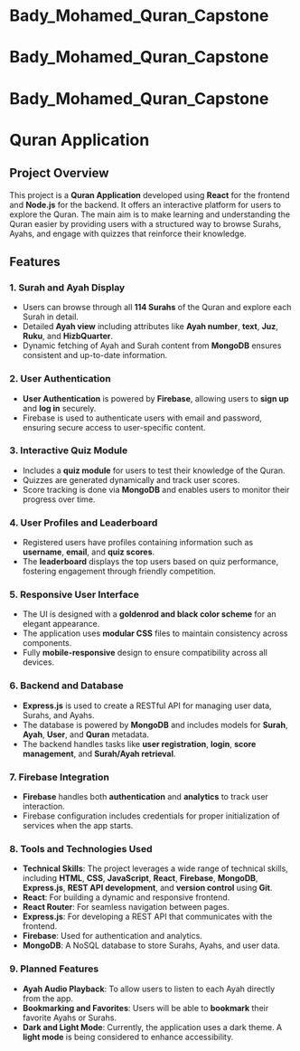 # Bady_Mohamed_Quran_Capstone
# Bady_Mohamed_Quran_Capstone
# Bady_Mohamed_Quran_Capstone

# Quran Application

## Project Overview

This project is a **Quran Application** developed using **React** for the frontend and **Node.js** for the backend. It offers an interactive platform for users to explore the Quran. The main aim is to make learning and understanding the Quran easier by providing users with a structured way to browse Surahs, Ayahs, and engage with quizzes that reinforce their knowledge.

## Features

### 1. Surah and Ayah Display
- Users can browse through all **114 Surahs** of the Quran and explore each Surah in detail.
- Detailed **Ayah view** including attributes like **Ayah number**, **text**, **Juz**, **Ruku**, and **HizbQuarter**.
- Dynamic fetching of Ayah and Surah content from **MongoDB** ensures consistent and up-to-date information.

### 2. User Authentication
- **User Authentication** is powered by **Firebase**, allowing users to **sign up** and **log in** securely.
- Firebase is used to authenticate users with email and password, ensuring secure access to user-specific content.

### 3. Interactive Quiz Module
- Includes a **quiz module** for users to test their knowledge of the Quran.
- Quizzes are generated dynamically and track user scores.
- Score tracking is done via **MongoDB** and enables users to monitor their progress over time.

### 4. User Profiles and Leaderboard
- Registered users have profiles containing information such as **username**, **email**, and **quiz scores**.
- The **leaderboard** displays the top users based on quiz performance, fostering engagement through friendly competition.

### 5. Responsive User Interface
- The UI is designed with a **goldenrod and black color scheme** for an elegant appearance.
- The application uses **modular CSS** files to maintain consistency across components.
- Fully **mobile-responsive** design to ensure compatibility across all devices.

### 6. Backend and Database
- **Express.js** is used to create a RESTful API for managing user data, Surahs, and Ayahs.
- The database is powered by **MongoDB** and includes models for **Surah**, **Ayah**, **User**, and **Quran** metadata.
- The backend handles tasks like **user registration**, **login**, **score management**, and **Surah/Ayah retrieval**.

### 7. Firebase Integration
- **Firebase** handles both **authentication** and **analytics** to track user interaction.
- Firebase configuration includes credentials for proper initialization of services when the app starts.

### 8. Tools and Technologies Used
- **Technical Skills**: The project leverages a wide range of technical skills, including **HTML**, **CSS**, **JavaScript**, **React**, **Firebase**, **MongoDB**, **Express.js**, **REST API development**, and **version control** using **Git**.
- **React**: For building a dynamic and responsive frontend.
- **React Router**: For seamless navigation between pages.
- **Express.js**: For developing a REST API that communicates with the frontend.
- **Firebase**: Used for authentication and analytics.
- **MongoDB**: A NoSQL database to store Surahs, Ayahs, and user data.


### 9. Planned Features
- **Ayah Audio Playback**: To allow users to listen to each Ayah directly from the app.
- **Bookmarking and Favorites**: Users will be able to **bookmark** their favorite Ayahs or Surahs.
- **Dark and Light Mode**: Currently, the application uses a dark theme. A **light mode** is being considered to enhance accessibility.


